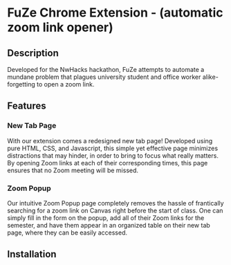 
# FuZe Chrome Extension - (automatic zoom link opener)

## Description
Developed for the NwHacks hackathon, FuZe attempts to automate a mundane problem that plagues university student and office worker alike- forgetting to open a zoom link.

## Features

### New Tab Page
With our extension comes a redesigned new tab page! Developed using pure HTML, CSS, and Javascript, this simple yet effective page minimizes distractions that may hinder, in order to bring to focus what really matters. By opening Zoom links at each of their corresponding times, this page ensures that no Zoom meeting will be missed.

### Zoom Popup
Our intuitive Zoom Popup page completely removes the hassle of frantically searching for a zoom link on Canvas right before the start of class. One can simply fill in the form on the popup, add all of their Zoom links for the semester, and have them appear in an organized table on their new tab page, where they can be easily accessed.


## Installation
 
